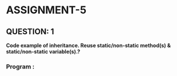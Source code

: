 # ASSIGNMENT-5 #
 ## QUESTION: 1 ##
**Code example of inheritance. Reuse static/non-static method(s) & static/non-static variable(s).?**
  ### Program : ###
